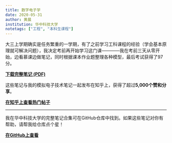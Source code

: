 ```yaml
---
title: 数字电子学
date: 2020-05-31
author: 黄晨
institution: 华中科技大学
notetags: ["工程", "本科生课程"]
---
```


大三上学期确实是任务繁重的一学期，有了之前学习工科课程的经验（学会基本原理就可解决问题），我决定考前再开始学习这门课————我在考前三天从零开始，边看慕课边做笔记，同时根据课本作业题整理各种模型，最后考试获得了97分。

[**下载完整笔记 (PDF)**](/notes/digital-electronics/pdf/digital-electronics.pdf)

这些笔记与我的模拟电子技术笔记一起发布在知乎上，获得了超过**5,000个赞和分享**。

[**在知乎上查看热门帖子**](https://zhuanlan.zhihu.com/p/341567917)

---

我在华中科技大学的完整笔记合集可在GitHub仓库中找到。如果这些笔记对你有帮助，请帮我给仓库点个星！

[**在GitHub上查看**](https://github.com/chenx820/HUST-course-notes)
